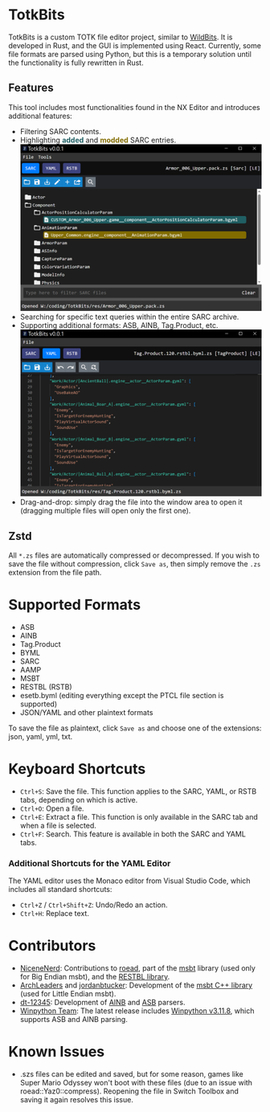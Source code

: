 # TotkBits
TotkBits is a custom TOTK file editor project, similar to [WildBits](https://github.com/NiceneNerd/Wild-Bits). It is developed in Rust, and the GUI is implemented using React. Currently, some file formats are parsed using Python, but this is a temporary solution until the functionality is fully rewritten in Rust.

## Features
This tool includes most functionalities found in the NX Editor and introduces additional features:
- Filtering SARC contents.
- Highlighting <strong><span style="color:#205F63;">added</span></strong> and <strong><span style="color:#826C00;">modded</span></strong> SARC entries. ![Alt text](preview/p1.png "")
- Searching for specific text queries within the entire SARC archive.
- Supporting additional formats: ASB, AINB, Tag.Product, etc. ![Alt text](preview/p2.png "")
- Drag-and-drop: simply drag the file into the window area to open it (dragging multiple files will open only the first one).

## Zstd
All `*.zs` files are automatically compressed or decompressed. If you wish to save the file without compression, click `Save as`, then simply remove the `.zs` extension from the file path.

# Supported Formats
- ASB
- AINB
- Tag.Product
- BYML
- SARC
- AAMP
- MSBT
- RESTBL (RSTB)
- esetb.byml (editing everything except the PTCL file section is supported)
- JSON/YAML and other plaintext formats

To save the file as plaintext, click `Save as` and choose one of the extensions: json, yaml, yml, txt.

# Keyboard Shortcuts

- `Ctrl+S`: Save the file. This function applies to the SARC, YAML, or RSTB tabs, depending on which is active.
- `Ctrl+O`: Open a file.
- `Ctrl+E`: Extract a file. This function is only available in the SARC tab and when a file is selected.
- `Ctrl+F`: Search. This feature is available in both the SARC and YAML tabs.

### Additional Shortcuts for the YAML Editor

The YAML editor uses the Monaco editor from Visual Studio Code, which includes all standard shortcuts:
- `Ctrl+Z` / `Ctrl+Shift+Z`: Undo/Redo an action.
- `Ctrl+H`: Replace text.

# Contributors
- [NiceneNerd](https://github.com/NiceneNerd): Contributions to [roead](https://github.com/NiceneNerd/roead), part of the [msbt](https://github.com/NiceneNerd/msyt) library (used only for Big Endian msbt), and the [RESTBL library](https://github.com/NiceneNerd/restbl).
- [ArchLeaders](https://github.com/ArchLeaders) and [jordanbtucker](https://github.com/jordanbtucker): Development of the [msbt C++ library](https://github.com/EPD-Libraries/msbt) (used for Little Endian msbt).
- [dt-12345](https://github.com/dt-12345): Development of [AINB](https://github.com/dt-12345/ainb.git) and [ASB](https://github.com/dt-12345/asb.git) parsers.
- [Winpython Team](https://github.com/winpython): The latest release includes [Winpython v3.11.8](https://github.com/winpython/winpython/releases/tag/7.1.20240203final), which supports ASB and AINB parsing.

# Known Issues
- .szs files can be edited and saved, but for some reason, games like Super Mario Odyssey won't boot with these files (due to an issue with roead::Yaz0::compress). Reopening the file in Switch Toolbox and saving it again resolves this issue.
